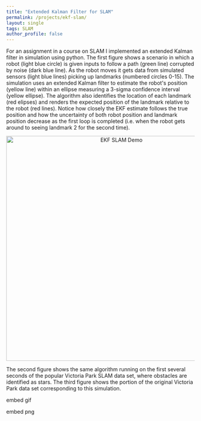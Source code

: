 ```yaml
---
title: "Extended Kalman Filter for SLAM"
permalink: /projects/ekf-slam/
layout: single
tags: SLAM
author_profile: false
---
```


For an assignment in a course on SLAM I implemented an extended Kalman filter in simulation using python. The first figure shows a scenario in which a robot (light blue circle) is given inputs to follow a path (green line) corrupted by noise (dark blue line). As the robot moves it gets data from simulated sensors (light blue lines) picking up landmarks (numbered circles 0-15). The simulation uses an extended Kalman filter to estimate the robot's position (yellow line) within an ellipse measuring a 3-sigma confidence interval (yellow ellipse). The algorithm also identifies the location of each landmark (red elipses) and renders the expected position of the landmark relative to the robot (red lines). Notice how closely the EKF estimate follows the true position and how the uncertainty of both robot position and landmark position decrease as the first loop is completed (i.e. when the robot gets around to seeing landmark 2 for the second time).

<p align="center">
  <img src="{{ site.baseurl }}/assets/images/ekf-demo.gif" width="600" alt="EKF SLAM Demo">
</p>

The second figure shows the same algorithm running on the first several seconds of the popular Victoria Park SLAM data set, where obstacles are identified as stars. The third figure shows the portion of the original Victoria Park data set corresponding to this simulation.

embed gif

embed png
